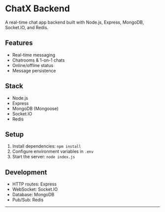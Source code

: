 # ChatX Backend

A real-time chat app backend built with Node.js, Express, MongoDB, Socket.IO, and Redis.

## Features
- Real-time messaging
- Chatrooms & 1-on-1 chats
- Online/offline status
- Message persistence

## Stack
- Node.js
- Express
- MongoDB (Mongoose)
- Socket.IO
- Redis

## Setup
1. Install dependencies: `npm install`
2. Configure environment variables in `.env`
3. Start the server: `node index.js`

## Development
- HTTP routes: Express
- WebSocket: Socket.IO
- Database: MongoDB
- Pub/Sub: Redis

---
